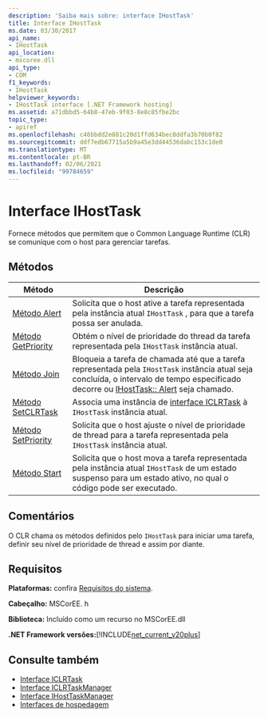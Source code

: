 ```yaml
---
description: 'Saiba mais sobre: interface IHostTask'
title: Interface IHostTask
ms.date: 03/30/2017
api_name:
- IHostTask
api_location:
- mscoree.dll
api_type:
- COM
f1_keywords:
- IHostTask
helpviewer_keywords:
- IHostTask interface [.NET Framework hosting]
ms.assetid: a71dbbd5-64b8-47eb-9f03-8e8c85fbe2bc
topic_type:
- apiref
ms.openlocfilehash: c46bbdd2e881c20d1ffd634bec8ddfa3b70b0f82
ms.sourcegitcommit: ddf7edb67715a5b9a45e3dd44536dabc153c1de0
ms.translationtype: MT
ms.contentlocale: pt-BR
ms.lasthandoff: 02/06/2021
ms.locfileid: "99784659"
---
```

# <a name="ihosttask-interface"></a>Interface IHostTask

Fornece métodos que permitem que o Common Language Runtime (CLR) se comunique com o host para gerenciar tarefas.  
  
## <a name="methods"></a>Métodos  
  
|Método|Descrição|  
|------------|-----------------|  
|[Método Alert](ihosttask-alert-method.md)|Solicita que o host ative a tarefa representada pela instância atual `IHostTask` , para que a tarefa possa ser anulada.|  
|[Método GetPriority](ihosttask-getpriority-method.md)|Obtém o nível de prioridade do thread da tarefa representada pela `IHostTask` instância atual.|  
|[Método Join](ihosttask-join-method.md)|Bloqueia a tarefa de chamada até que a tarefa representada pela `IHostTask` instância atual seja concluída, o intervalo de tempo especificado decorre ou [IHostTask:: Alert](ihosttask-alert-method.md) seja chamado.|  
|[Método SetCLRTask](ihosttask-setclrtask-method.md)|Associa uma instância de [interface ICLRTask](iclrtask-interface.md) à `IHostTask` instância atual.|  
|[Método SetPriority](ihosttask-setpriority-method.md)|Solicita que o host ajuste o nível de prioridade de thread para a tarefa representada pela `IHostTask` instância atual.|  
|[Método Start](ihosttask-start-method.md)|Solicita que o host mova a tarefa representada pela instância atual `IHostTask` de um estado suspenso para um estado ativo, no qual o código pode ser executado.|  
  
## <a name="remarks"></a>Comentários  

 O CLR chama os métodos definidos pelo `IHostTask` para iniciar uma tarefa, definir seu nível de prioridade de thread e assim por diante.  
  
## <a name="requirements"></a>Requisitos  

 **Plataformas:** confira [Requisitos do sistema](../../get-started/system-requirements.md).  
  
 **Cabeçalho:** MSCorEE. h  
  
 **Biblioteca:** Incluído como um recurso no MSCorEE.dll  
  
 **.NET Framework versões:**[!INCLUDE[net_current_v20plus](../../../../includes/net-current-v20plus-md.md)]  
  
## <a name="see-also"></a>Consulte também

- [Interface ICLRTask](iclrtask-interface.md)
- [Interface ICLRTaskManager](iclrtaskmanager-interface.md)
- [Interface IHostTaskManager](ihosttaskmanager-interface.md)
- [Interfaces de hospedagem](hosting-interfaces.md)
